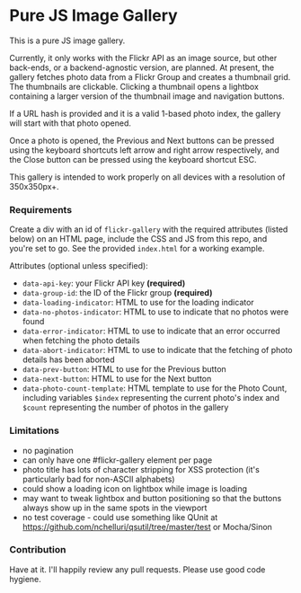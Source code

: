 Pure JS Image Gallery
===
This is a pure JS image gallery.

Currently, it only works with the Flickr API as an image source, but other back-ends, or a backend-agnostic version, are
planned. At present, the gallery fetches photo data from a Flickr Group and creates a thumbnail grid. The thumbnails are
clickable. Clicking a thumbnail opens a lightbox containing a larger version of the thumbnail image and navigation
buttons.
  
If a URL hash is provided and it is a valid 1-based photo index, the gallery will start with that photo opened.

Once a photo is opened, the Previous and Next buttons can be pressed using the keyboard shortcuts left arrow and right
arrow respectively, and the Close button can be pressed using the keyboard shortcut ESC.

This gallery is intended to work properly on all devices with a resolution of 350x350px+.


### Requirements
Create a div with an id of ```flickr-gallery``` with the required attributes (listed below) on an HTML page, include the
CSS and JS from this repo, and you're set to go. See the provided ```index.html``` for a working example.

Attributes (optional unless specified):

- ```data-api-key```: your Flickr API key **(required)**
- ```data-group-id```: the ID of the Flickr group **(required)**
- ```data-loading-indicator```: HTML to use for the loading indicator
- ```data-no-photos-indicator```: HTML to use to indicate that no photos were found
- ```data-error-indicator```: HTML to use to indicate that an error occurred when fetching the photo details
- ```data-abort-indicator```: HTML to use to indicate that the fetching of photo details has been aborted
- ```data-prev-button```: HTML to use for the Previous button
- ```data-next-button```: HTML to use for the Next button
- ```data-photo-count-template```: HTML template to use for the Photo Count, including variables ```$index```
  representing the current photo's index and ```$count``` representing the number of photos in the gallery

  
### Limitations
- no pagination
- can only have one #flickr-gallery element per page
- photo title has lots of character stripping for XSS protection (it's particularly bad for non-ASCII alphabets)
- could show a loading icon on lightbox while image is loading
- may want to tweak lightbox and button positioning so that the buttons always show up in the same spots in the viewport
- no test coverage - could use something like QUnit at https://github.com/nchelluri/qsutil/tree/master/test or Mocha/Sinon


### Contribution

Have at it. I'll happily review any pull requests. Please use good code hygiene.
